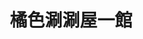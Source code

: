 ---
title: "橘色涮涮屋一館"
description: "橘色涮涮屋一館"
layout: shop
keywords:
  - 美食競賽
  - 台灣美食
  - 美食精選
datePublished: "2025-06-30"
dateModified: "2025-07-07"
city: "台北市"
district: "大安區"
address: "106台北市大安區大安路一段135號B1"
phone: "0227761658"
geo: "25.038856324478356, 121.54614877949875"
google_map: "https://maps.app.goo.gl/nUDd3aczCqgQAYZ2A"
footinder: "https://footinder.com.tw/%E5%8F%B0%E5%8C%97%E5%B8%82%E5%A4%A7%E5%AE%89%E5%8D%80/32704/"
official: "https://orangeshabushabu.com/zh-TW"
award:
  - name: "500盤"
    year: "2024"
    entries:
      - dishes:
          - "芝麻拌麵"
          - "烏骨雞"
          - "雜炊"

---